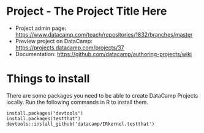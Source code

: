 # Project - The Project Title Here

* Project admin page: https://www.datacamp.com/teach/repositories/1832/branches/master
* Preview project on DataCamp: https://projects.datacamp.com/projects/37
* Documentation: https://github.com/datacamp/authoring-projects/wiki


# Things to install

There are some packages you need to be able to create DataCamp Projects locally. Run the following commands in R to install them.

```
install.packages("devtools")
install.packages(testthat")
devtools::install_github('datacamp/IRkernel.testthat')
```